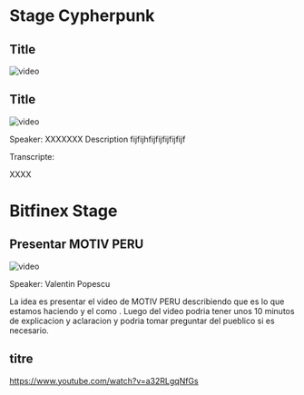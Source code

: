# Stage Cypherpunk

## Title

![video](https://www.youtube.com/watch?v=a32RLgqNfGs)

## Title

![video](https://www.youtube.com/watch?v=a32RLgqNfGs)

Speaker: XXXXXXX
Description fijfijhfijfijfijfijfijf

Transcripte:

XXXX

# Bitfinex Stage

## Presentar MOTIV PERU

![video](https://youtu.be/bJsw0iMUin8?si=5SUDTRKGfeqo083y)

Speaker: Valentin Popescu

La idea es presentar el video de MOTIV PERU describiendo que es lo que estamos haciendo y el como . Luego del video podria tener unos 10 minutos de explicacion y aclaracion y podria tomar preguntar del pueblico si es necesario.

## titre

https://www.youtube.com/watch?v=a32RLgqNfGs